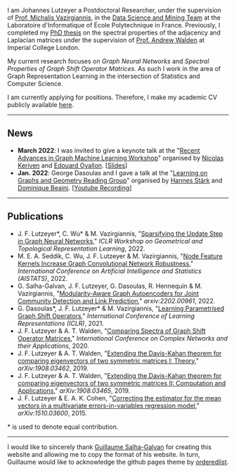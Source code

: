 I am Johannes Lutzeyer a Postdoctoral Researcher, under the supervision of <a href="https://scholar.google.fr/citations?user=aWGJYcMAAAAJ&hl=en" target="_blank">Prof. Michalis Vazirgiannis</a>, in the <a href="https://www.lix.polytechnique.fr/dascim/" target="_blank">Data Science and Mining Team</a> at the Laboratoire d'Informatique of École Polytechnique in France. Previously, I completed my <a href="https://spiral.imperial.ac.uk/bitstream/10044/1/82477/1/Lutzeyer-J-2020-PhD-Thesis.pdf" target="_blank">PhD thesis</a> on the spectral properties of the adjacency and Laplacian matrices under the supervision of <a href="https://scholar.google.com/citations?user=6MrDZy8AAAAJ&hl=en" target="_blank"> Prof. Andrew Walden</a> at Imperial College London.

My current research focuses on *Graph Neural Networks* and *Spectral Properties of Graph Shift Operator Matrices.* As such I work in the area of Graph Representation Learning in the intersection of Statistics and Computer Science. 


I am currently applying for positions. Therefore, I make my academic CV publicly available <a href="https://github.com/johanneslutzeyer/johanneslutzeyer.github.io/blob/main/doc/JohannesLutzeyer_AcademicCV.pdf" target="_blank"> here</a>.


--- 

## News

- **March 2022**: I was invited to give a keynote talk at the "<a href="https://nkeriven.github.io/gml2022/" target="_blank">Recent Advances in Graph Machine Learning Workshop</a>" organised by <a href="https://nkeriven.github.io/" target="_blank">Nicolas Keriven</a> and <a href="https://edouardoyallon.github.io/" target="_blank">Edouard Oyallon</a>. [<a href="https://github.com/johanneslutzeyer/johanneslutzeyer.github.io/blob/main/doc/GraphShiftOperatorsAndTheirRelevanceToGraphNeuralNetworks_handout.pdf" target="_blank">Slides</a>]
- **Jan. 2022**: George Dasoulas and I gave a talk at the "<a href="https://hannes-stark.com/logag-reading-group" target="_blank">Learning on Graphs and Geometry Reading Group</a>" organised by <a href="https://hannes-stark.com/" target="_blank">Hannes Stärk</a> and <a href="https://mila.quebec/en/person/dominique-beaini/" target="_blank">Dominique Beaini</a>. [<a href="https://www.youtube.com/watch?v=72bchdfzTMY" target="_blank">Youtube Recording</a>] 

---

## Publications
- J. F. Lutzeyer\*, C. Wu\* & M. Vazirgiannis, "<a href="https://arxiv.org/pdf/2109.00909.pdf" target="_blank">Sparsifying the Update Step in Graph Neural Networks</a>," *ICLR Workshop on Geometrical and Topological Representation Learning*, 2022. 
- M. E. A. Seddik, C. Wu, J. F. Lutzeyer & M. Vazirgiannis, "<a href="https://arxiv.org/pdf/2109.01785.pdf" target="_blank">Node Feature Kernels Increase Graph Convolutional Network Robustness</a>," *International Conference on Artificial Intelligence and Statistics (AISTATS)*, 2022.
- G. Salha-Galvan, J. F. Lutzeyer, G. Dasoulas, R. Hennequin \& M. Vazirgiannis, "<a href="https://arxiv.org/pdf/2202.00961.pdf" target="_blank">Modularity-Aware Graph Autoencoders for Joint Community Detection and Link Prediction</a>," *arxiv:2202.00961*, 2022.
- G. Dasoulas\*, J. F. Lutzeyer\* & M. Vazirgiannis, "<a href="https://arxiv.org/pdf/2101.10050.pdf" target="_blank">Learning Parametrised Graph Shift Operators</a>," *International Conference of Learning Representations (ICLR)*, 2021. 
- J. F. Lutzeyer & A. T. Walden, "<a href="https://spiral.imperial.ac.uk/bitstream/10044/1/82477/1/Lutzeyer-J-2020-PhD-Thesis.pdf#page=69" target="_blank">Comparing Spectra of Graph Shift Operator Matrices</a>," *International Conference on Complex Networks and their Applications*, 2020.
- J. F. Lutzeyer & A. T. Walden, "<a href="https://arxiv.org/pdf/1908.03462.pdf" target="_blank">Extending the Davis-Kahan theorem for comparing eigenvectors of two symmetric matrices I: Theory</a>," *arXiv:1908.03462*, 2019.
- J. F. Lutzeyer & A. T. Walden, "<a href="https://arxiv.org/pdf/1908.03465.pdf" target="_blank">Extending the Davis-Kahan theorem for comparing eigenvectors of two symmetric matrices II: Computation and Applications</a>," *arXiv:1908.03465*, 2019.
- J. F. Lutzeyer & E. A. K. Cohen, "<a href="https://arxiv.org/pdf/1510.03600.pdf" target="_blank">Correcting the estimator for the mean vectors in a multivariate errors-in-variables regression model</a>," *arXiv:1510.03600*, 2015.

\* is used to denote equal  contribution.

---

I would like to sincerely thank <a href="https://guillaumesalhagalvan.com/" target="_blank">Guillaume Salha-Galvan</a> for creating this website and allowing me to copy the format of his website.  In turn, Guillaume would like to acknowledge the github pages theme by <a href="https://github.com/orderedlist" target="_blank">orderedlist</a>.
